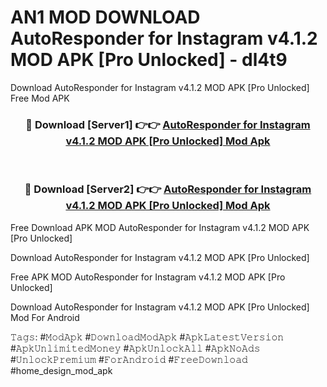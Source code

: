 # AN1 MOD DOWNLOAD AutoResponder for Instagram v4.1.2 MOD APK [Pro Unlocked] - dl4t9
Download AutoResponder for Instagram v4.1.2 MOD APK [Pro Unlocked] Free Mod APK

<div align="center">
<h3>🔴 Download [Server1] 👉👉 <a href="https://apk-comot.site?title=AutoResponder_for_Instagram_v4.1.2_MOD_APK_[Pro_Unlocked]">AutoResponder for Instagram v4.1.2 MOD APK [Pro Unlocked] Mod Apk</a></h3><br>

<h3>🔴 Download [Server2] 👉👉 <a href="https://apk-comot.site?title=AutoResponder_for_Instagram_v4.1.2_MOD_APK_[Pro_Unlocked]">AutoResponder for Instagram v4.1.2 MOD APK [Pro Unlocked] Mod Apk</a></h3>
</div>


Free Download APK MOD AutoResponder for Instagram v4.1.2 MOD APK [Pro Unlocked]

Download AutoResponder for Instagram v4.1.2 MOD APK [Pro Unlocked] 

Free APK MOD AutoResponder for Instagram v4.1.2 MOD APK [Pro Unlocked] 

Download AutoResponder for Instagram v4.1.2 MOD APK [Pro Unlocked] Mod For Android

𝚃𝚊𝚐𝚜: #𝙼𝚘𝚍𝙰𝚙𝚔 #𝙳𝚘𝚠𝚗𝚕𝚘𝚊𝚍𝙼𝚘𝚍𝙰𝚙𝚔 #𝙰𝚙𝚔𝙻𝚊𝚝𝚎𝚜𝚝𝚅𝚎𝚛𝚜𝚒𝚘𝚗 #𝙰𝚙𝚔𝚄𝚗𝚕𝚒𝚖𝚒𝚝𝚎𝚍𝙼𝚘𝚗𝚎𝚢 #𝙰𝚙𝚔𝚄𝚗𝚕𝚘𝚌𝚔𝙰𝚕𝚕 #𝙰𝚙𝚔𝙽𝚘𝙰𝚍𝚜 #𝚄𝚗𝚕𝚘𝚌𝚔𝙿𝚛𝚎𝚖𝚒𝚞𝚖 #𝙵𝚘𝚛𝙰𝚗𝚍𝚛𝚘𝚒𝚍 #𝙵𝚛𝚎𝚎𝙳𝚘𝚠𝚗𝚕𝚘𝚊𝚍 #home_design_mod_apk
